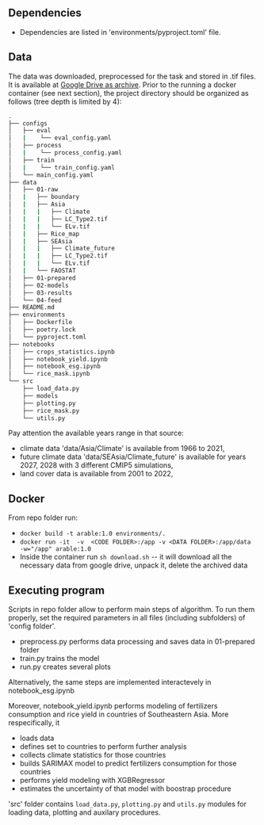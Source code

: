 ## Dependencies

* Dependencies are listed in 'environments/pyproject.toml' file.

## Data

The data was downloaded, preprocessed for the task and stored in .tif files. 
It is available at [Google Drive as archive](https://drive.google.com/file/d/1AIaQ07hfJPhwbenGdx3ZG7fZzNDumdcX/view?usp=sharing).
Prior to the running a docker container (see next section), the project directory should be organized as follows (tree depth is limited by 4):
``` bash
.
├── configs
│   ├── eval
│   |    └── eval_config.yaml
│   ├── process
│   |    └── process_config.yaml
│   ├── train
│   |    └── train_config.yaml
│   └── main_config.yaml
├── data
│   ├── 01-raw
│   |   ├── boundary
│   |   ├── Asia
│   |   |   ├── Climate
│   |   |   ├── LC_Type2.tif
│   |   |   └── ELv.tif
│   |   ├── Rice_map
│   |   ├── SEAsia
│   |   |   ├── Climate_future
│   |   |   ├── LC_Type2.tif
│   |   |   └── ELv.tif
│   |   └── FAOSTAT
│   ├── 01-prepared
│   ├── 02-models
│   ├── 03-results
│   └── 04-feed
├── README.md
├── environments
│   ├── Dockerfile
│   ├── poetry.lock
│   └── pyproject.toml
├── notebooks
│   ├── crops_statistics.ipynb
│   ├── notebook_yield.ipynb
│   ├── notebook_esg.ipynb
│   └── rice_mask.ipynb
└── src
    ├── load_data.py
    ├── models
    ├── plotting.py
    ├── rice_mask.py 
    └── utils.py
```

Pay attention the available years range in that source:
* climate data 'data/Asia/Climate' is available from 1966 to 2021,
* future climate data 'data/SEAsia/Climate_future' is available for years 2027, 2028 with 3 different CMIP5 simulations,
* land cover data is available from 2001 to 2022,

## Docker

From repo folder run:

* `docker build -t arable:1.0 environments/.`
* `docker run -it  -v  <CODE FOLDER>:/app -v <DATA FOLDER>:/app/data  -w="/app" arable:1.0`
* Inside the container run `sh download.sh` -- it will download all the necessary data from google drive, unpack it, delete the archived data

## Executing program

Scripts in repo folder allow to perform main steps of algorithm.
To run them properly, set the required parameters in all files (including subfolders) of 'config folder'.
* preprocess.py performs data processing and saves data in 01-prepared folder
* train.py trains the model
* run.py creates several plots

Alternatively, the same steps are implemented interactevely in notebook_esg.ipynb

Moreover, notebook_yield.ipynb performs modeling of fertilizers consumption and rice yield in countries of Southeastern Asia. More respecifically, it
* loads data
* defines set to countries to perform further analysis
* collects climate statistics for those countries
* builds SARIMAX model to predict fertilizers consumption for those countries
* performs yield modeling with XGBRegressor
* estimates the uncertainty of that model with boostrap procedure

'src' folder contains `load_data.py`, `plotting.py` and `utils.py` modules for loading data, plotting and auxilary procedures.